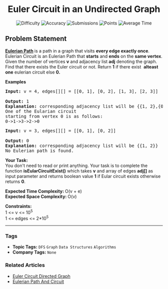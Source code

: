 <h1 align="center">Euler Circuit in an Undirected Graph</h1>

<p align="center">
  <img alt="Difficulty" title="Difficulty" src="https://custom-icon-badges.demolab.com/badge/Difficulty: Medium-1F222E?style=for-the-badge&logoColor=white&logo=fire"/>
  <img alt="Accuracy" title="Accuracy" src="https://custom-icon-badges.demolab.com/badge/Accuracy: 54.88%25-1F222E?style=for-the-badge&logoColor=white&logo=target"/>
  <img alt="Submissions" title="Submissions" src="https://custom-icon-badges.demolab.com/badge/Submissions: 35K+-1F222E?style=for-the-badge&logoColor=white&logo=repo"/>
  <img alt="Points" title="Points" src="https://custom-icon-badges.demolab.com/badge/Points: 4-1F222E?style=for-the-badge&logoColor=white&logo=award"/>
  <img alt="Average Time" title="Average Time" src="https://custom-icon-badges.demolab.com/badge/Average%20Time: 25m-1F222E?style=for-the-badge&logoColor=white&logo=clock"/>
</p>

## Problem Statement

<b>[Eulerian Path](https://en.wikipedia.org/wiki/Eulerian_path) </b>is a path in a graph that visits <b>every edge exactly once</b>. Eulerian Circuit is an Eulerian Path that <b>starts</b> and <b>ends</b> on the <b>same vertex</b>. Given the number of vertices <b>v</b> and adjacency list <b>adj</b> denoting the graph. Find that there exists the Euler circuit or not. Return <b>1</b> if there exist  <b>alteast one</b> eulerian circuit else <b>0.</b>

<b>Examples</b>

<pre><b>Input: </b>v = 4, edges[][] = [[0, 1], [0, 2], [1, 3], [2, 3]]
 <br><b>Output: </b>1
<b>Explanation: </b>corresponding adjacency list will be {{1, 2},{0, 3},{0, 3},{1, 2}}<br>One of the Eularian circuit 
starting from vertex 0 is as follows:
0->1->3->2->0
</pre>

<pre><b>Input: </b>v = 3, edges[][] = [[0, 1], [0, 2]]    
<br><b>Output: </b>0<br><b>Explanation: </b>corresponding adjacency list will be {{1, 2}}<b><br></b>No Eulerian path is found.</pre>

<b>Your Task:</b><br>You don't need to read or print anything. Your task is to complete the function <b>isEularCircuitExist()</b> which takes <b>v</b> and array of edges <b>adj[]</b> as input parameter and returns boolean value <b>1</b> if Eular circuit exists otherwise returns <b>0</b>.

<b>Expected Time Complexity: </b>O(v + e)<br><b>Expected Space Complexity: </b>O(v)

<b>Constraints:</b><br>1 <= v <= 10<sup>5</sup><br>1 <= edges <= 2*10<sup>5</sup>


<hr>

### Tags
- **Topic Tags:** `DFS` `Graph` `Data Structures` `Algorithms`
- **Company Tags:** `None`

### Related Articles
- [Euler Circuit Directed Graph](https://www.geeksforgeeks.org/euler-circuit-directed-graph/)
- [Eulerian Path And Circuit](https://www.geeksforgeeks.org/eulerian-path-and-circuit/)
